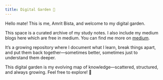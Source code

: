 ```yaml
---
title: Digital Garden 🌱
---
```


Hello mate! This is me, Amrit Bista, and welcome to my digital garden.

This space is a curated archive of my study notes. I also include my medium blogs here which are free in medium. You can find me more on [medium](https://medium.com/@aamritbistaa).

It’s a growing repository where I document what I learn, break things apart, and put them back together—sometimes better, sometimes just to understand them deeper.


This digital garden is my evolving map of knowledge—scattered, structured, and always growing. Feel free to explore! 🚀